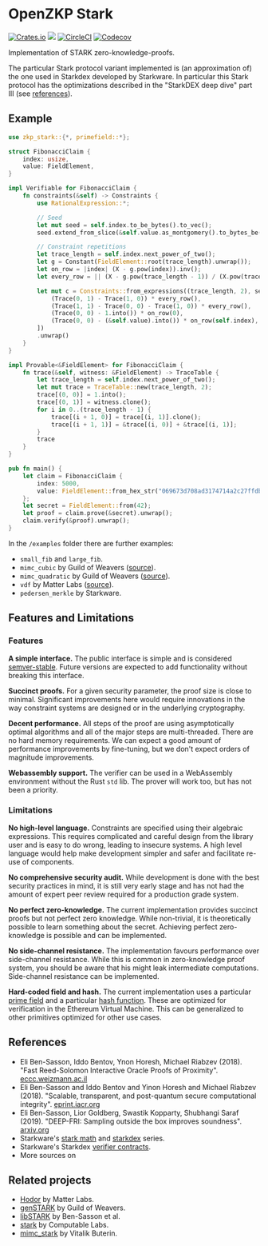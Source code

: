 # OpenZKP Stark

[![Crates.io](https://img.shields.io/crates/l/zkp-stark)](/License.md)
[![](https://docs.rs/zkp-stark/badge.svg)](https://docs.rs/zkp-stark)
[![CircleCI](https://img.shields.io/circleci/build/github/0xProject/OpenZKP)](https://circleci.com/gh/0xProject/OpenZKP)
[![Codecov](https://img.shields.io/codecov/c/gh/0xproject/OpenZKP)](https://codecov.io/gh/0xProject/OpenZKP)

Implementation of STARK zero-knowledge-proofs.

The particular Stark protocol variant implemented is (an approximation of) the one used in Starkdex developed by Starkware. In particular this Stark protocol has the optimizations described in the "StarkDEX deep dive" part III (see [references](#references)).

## Example

```rust
use zkp_stark::{*, primefield::*};

struct FibonacciClaim {
    index: usize,
    value: FieldElement,
}

impl Verifiable for FibonacciClaim {
    fn constraints(&self) -> Constraints {
        use RationalExpression::*;

        // Seed
        let mut seed = self.index.to_be_bytes().to_vec();
        seed.extend_from_slice(&self.value.as_montgomery().to_bytes_be());

        // Constraint repetitions
        let trace_length = self.index.next_power_of_two();
        let g = Constant(FieldElement::root(trace_length).unwrap());
        let on_row = |index| (X - g.pow(index)).inv();
        let every_row = || (X - g.pow(trace_length - 1)) / (X.pow(trace_length) - 1.into());

        let mut c = Constraints::from_expressions((trace_length, 2), seed, vec![
            (Trace(0, 1) - Trace(1, 0)) * every_row(),
            (Trace(1, 1) - Trace(0, 0) - Trace(1, 0)) * every_row(),
            (Trace(0, 0) - 1.into()) * on_row(0),
            (Trace(0, 0) - (&self.value).into()) * on_row(self.index),
        ])
        .unwrap()
    }
}

impl Provable<&FieldElement> for FibonacciClaim {
    fn trace(&self, witness: &FieldElement) -> TraceTable {
        let trace_length = self.index.next_power_of_two();
        let mut trace = TraceTable::new(trace_length, 2);
        trace[(0, 0)] = 1.into();
        trace[(0, 1)] = witness.clone();
        for i in 0..(trace_length - 1) {
            trace[(i + 1, 0)] = trace[(i, 1)].clone();
            trace[(i + 1, 1)] = &trace[(i, 0)] + &trace[(i, 1)];
        }
        trace
    }
}

pub fn main() {
    let claim = FibonacciClaim {
        index: 5000,
        value: FieldElement::from_hex_str("069673d708ad3174714a2c27ffdb56f9b3bfb38c1ea062e070c3ace63e9e26eb"),
    };
    let secret = FieldElement::from(42);
    let proof = claim.prove(&secret).unwrap();
    claim.verify(&proof).unwrap();
}
```

In the `/examples` folder there are further examples:

* `small_fib` and `large_fib`.
* `mimc_cubic` by Guild of Weavers
  ([source](https://github.com/GuildOfWeavers/genSTARK/tree/master/examples/mimc)).
* `mimc_quadratic` by Guild of Weavers
  ([source](https://github.com/GuildOfWeavers/genSTARK/tree/master/examples/mimc)).
* `vdf` by Matter Labs
  ([source](https://github.com/matter-labs/hodor/blob/master/src/experiments/vdf.rs)).
* `pedersen_merkle` by Starkware.

## Features and Limitations

### Features

**A simple interface.** The public interface is simple and is considered [semver-stable](https://github.com/rust-lang/rfcs/blob/master/text/1105-api-evolution.md). Future versions are expected to add functionality without breaking this interface.

**Succinct proofs.** For a given security parameter, the proof size is close to minimal. Significant improvements here would require innovations in the way constraint systems are designed or in the underlying cryptography.

**Decent performance.** All steps of the proof are using asymptotically optimal algorithms and all of the major steps are multi-threaded. There are no hard memory requirements. We can expect a good amount of performance improvements by fine-tuning, but we don't expect orders of magnitude improvements.

**Webassembly support.** The verifier can be used in a WebAssembly environment without the Rust `std` lib. The prover will work too, but has not been a priority.

### Limitations

**No high-level language.** Constraints are specified using their algebraic expressions. This requires complicated and careful design from the library user and is easy to do wrong, leading to insecure systems. A high level language would help make development simpler and safer and facilitate re-use of components.

**No comprehensive security audit.** While development is done with the best security practices in mind, it is still very early stage and has not had the amount of expert peer review required for a production grade system.

**No perfect zero-knowledge.** The current implementation provides succinct proofs but not perfect zero knowledge. While non-trivial, it is theoretically possible to learn something about the secret. Achieving perfect zero-knowledge is possible and can be implemented.

**No side-channel resistance.** The implementation favours performance over side-channel resistance. While this is common in zero-knowledge proof system, you should be aware that his might leak intermediate computations. Side-channel resistance can be implemented.

**Hard-coded field and hash.** The current implementation uses a particular [prime field](/algebra/primefield) and a particular [hash function](/crypto/hash). These are optimized for verification in the Ethereum Virtual Machine. This can be generalized to other primitives optimized for other use cases.

## References

* Eli Ben-Sasson, Iddo Bentov, Ynon Horesh, Michael Riabzev (2018).
  "Fast Reed-Solomon Interactive Oracle Proofs of Proximity".
  [eccc.weizmann.ac.il](https://eccc.weizmann.ac.il/report/2017/134/)
* Eli Ben-Sasson and Iddo Bentov and Yinon Horesh and Michael Riabzev (2018).
  "Scalable, transparent, and post-quantum secure computational integrity".
  [eprint.iacr.org](https://eprint.iacr.org/2018/046)
* Eli Ben-Sasson, Lior Goldberg, Swastik Kopparty, Shubhangi Saraf (2019).
  "DEEP-FRI: Sampling outside the box improves soundness".
  [arxiv.org](https://arxiv.org/abs/1903.12243)
* Starkware's [stark math](https://medium.com/starkware/tagged/stark-math) and
  [starkdex](https://medium.com/starkware/tagged/starkdex-specs) series.
* Starkware's Starkdex [verifier contracts](https://ropsten.etherscan.io/address/0xdc3422c75a04e64c30b4cedac699239d48bfba35#code).
* More sources on 

## Related projects

* [Hodor](https://github.com/matter-labs/hodor) by Matter Labs.
* [genSTARK](https://github.com/GuildOfWeavers/genSTARK) by Guild of Weavers.
* [libSTARK](https://github.com/elibensasson/libSTARK) by Ben-Sasson et al.
* [stark](https://github.com/computablelabs/starks) by Computable Labs.
* [mimc_stark](https://github.com/ethereum/research/tree/master/mimc_stark) by Vitalik Buterin.
